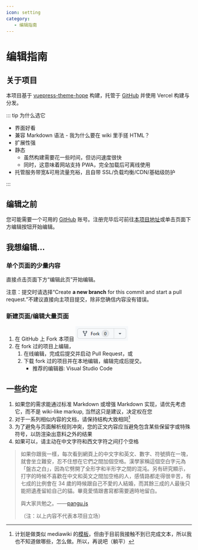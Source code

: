 ```yaml
---
icon: setting
category:
   - 编辑指南
---
```


# 编辑指南

## 关于项目

本项目基于 [vuepress-theme-hope](https://vuepress-theme-hope.github.io/v2/zh/) 构建，托管于 [GitHub](https://github.com/Nemo1166/appianus-archive) 并使用 Vercel 构建与分发。

::: tip 为什么选它

- 界面好看
- 兼容 Markdown 语法 - 我为什么要在 wiki 里手搓 HTML？
- 扩展性强
- 静态
  - 虽然构建需要花一些时间，但访问速度很快
  - 同时，这意味着网站支持 PWA，完全加载后可离线使用
- 托管服务带宽&可用流量充裕，且自带 SSL/负载均衡/CDN/基础级防护

:::

## 编辑之前

您可能需要一个可用的 [GitHub](https://github.com/) 账号。注册完毕后可前往[本项目地址](https://github.com/Nemo1166/appianus-archive)或单击页面下方编辑按钮开始编辑。

## 我想编辑...

### 单个页面的少量内容

直接点击页面下方“编辑此页”开始编辑。

注意：提交时请选择“Create **a new branch** for this commit and start a pull request.”不建议直接向主项目提交，除非您确信内容没有错误。

### 新建页面/编辑大量页面

1. 在 GitHub 上 Fork 本项目 ![](./image/README/1664338534957.png)
2. 在 fork 过的项目上编辑，
   1. 在线编辑，完成后提交并启动 Pull Request，或
   2. 下载 fork 过的项目并在本地编辑，编辑完成后提交。
      - 推荐的编辑器: Visual Studio Code


## 一些约定

1. 如果您的需求能通过标准 Markdown 或增强 Markdown 实现，请优先考虑它，而不是 wiki-like markup, 当然这只是建议，决定权在您
2. 对于一系列相似内容的文档，请保持结构大致相同[^1]
3. 为了避免与页面解析规则冲突，您的正文内容应当避免包含某些保留字或特殊符号，以防渲染出意料之外的结果
5. 如果可以，请主动在中文字符和西文字符之间打个空格


> 如果你跟我一樣，每次看到網頁上的中文字和英文、數字、符號擠在一塊，就會坐立難安，忍不住想在它們之間加個空格。漢學家稱這個空白字元為「盤古之白」，因為它劈開了全形字和半形字之間的混沌。另有研究顯示，打字的時候不喜歡在中文和英文之間加空格的人，感情路都走得很辛苦，有七成的比例會在 34 歲的時候跟自己不愛的人結婚，而其餘三成的人最後只能把遺產留給自己的貓。畢竟愛情跟書寫都需要適時地留白。
>
> 與大家共勉之。——[pangu.js](https://github.com/vinta/pangu.js)
>
> （注：以上内容不代表本项目立场）


[^1]: 计划是做类似 mediawiki 的[模板](./templates.html)，但由于目前我接触不到已完成文本，所以我也不知道做哪些，怎么做。所以，再说吧（躺平）
